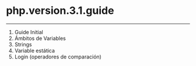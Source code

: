 # php.version.3.1.guide

----

1. Guide Initial
2. Ámbitos de Variables
3. Strings
4. Variable estática
5. Login (operadores de comparación)
